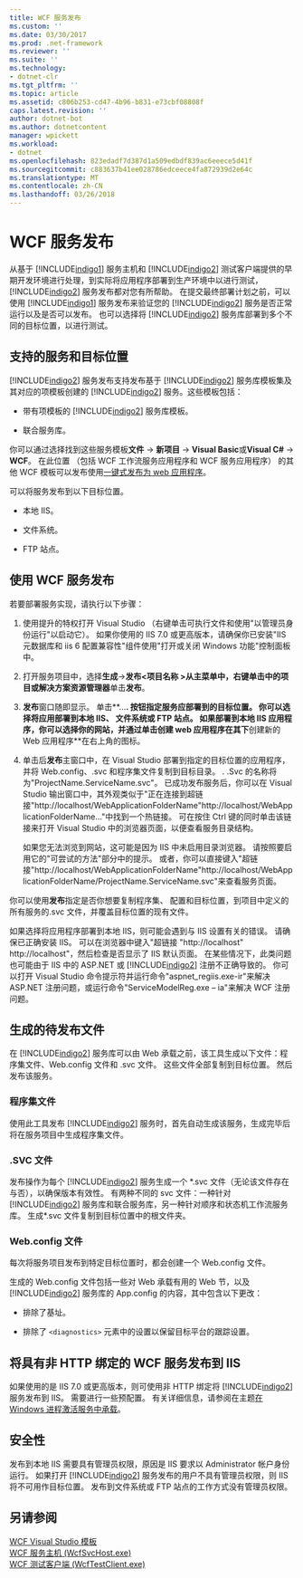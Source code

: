 ```yaml
---
title: WCF 服务发布
ms.custom: ''
ms.date: 03/30/2017
ms.prod: .net-framework
ms.reviewer: ''
ms.suite: ''
ms.technology:
- dotnet-clr
ms.tgt_pltfrm: ''
ms.topic: article
ms.assetid: c806b253-cd47-4b96-b831-e73cbf08808f
caps.latest.revision: ''
author: dotnet-bot
ms.author: dotnetcontent
manager: wpickett
ms.workload:
- dotnet
ms.openlocfilehash: 823edadf7d387d1a509edbdf839ac6eeece5d41f
ms.sourcegitcommit: c883637b41ee028786edceece4fa872939d2e64c
ms.translationtype: MT
ms.contentlocale: zh-CN
ms.lasthandoff: 03/26/2018
---
```

# <a name="wcf-service-publishing"></a>WCF 服务发布
从基于 [!INCLUDE[indigo1](../../../includes/indigo1-md.md)] 服务主机和 [!INCLUDE[indigo2](../../../includes/indigo2-md.md)] 测试客户端提供的早期开发环境进行处理，到实际将应用程序部署到生产环境中以进行测试，[!INCLUDE[indigo2](../../../includes/indigo2-md.md)] 服务发布都对您有所帮助。 在提交最终部署计划之前，可以使用 [!INCLUDE[indigo1](../../../includes/indigo1-md.md)] 服务发布来验证您的 [!INCLUDE[indigo2](../../../includes/indigo2-md.md)] 服务是否正常运行以及是否可以发布。 也可以选择将 [!INCLUDE[indigo2](../../../includes/indigo2-md.md)] 服务库部署到多个不同的目标位置，以进行测试。  
  
## <a name="supported-services-and-target-locations"></a>支持的服务和目标位置  
 [!INCLUDE[indigo2](../../../includes/indigo2-md.md)] 服务发布支持发布基于 [!INCLUDE[indigo2](../../../includes/indigo2-md.md)] 服务库模板集及其对应的项模板创建的 [!INCLUDE[indigo2](../../../includes/indigo2-md.md)] 服务。这些模板包括：  
  
-   带有项模板的 [!INCLUDE[indigo2](../../../includes/indigo2-md.md)] 服务库模板。  
  
-   联合服务库。  
  
 你可以通过选择找到这些服务模板**文件** -> **新项目** -> **Visual Basic**或**Visual C#**  ->  **WCF**。 在此位置 （包括 WCF 工作流服务应用程序和 WCF 服务应用程序） 的其他 WCF 模板可以发布使用[一键式发布为 web 应用程序](https://msdn.microsoft.com/library/dd465337\(v=vs.110\).aspx)。  
  
 可以将服务发布到以下目标位置。  
  
-   本地 IIS。  
  
-   文件系统。  
  
-   FTP 站点。  
  
## <a name="using-wcf-service-publishing"></a>使用 WCF 服务发布  
 若要部署服务实现，请执行以下步骤：  
  
1.  使用提升的特权打开 Visual Studio （右键单击可执行文件和使用"以管理员身份运行"以启动它）。  如果你使用的 IIS 7.0 或更高版本，请确保你已安装"IIS 元数据库和 iis 6 配置兼容性"组件使用"打开或关闭 Windows 功能"控制面板中。  
  
2.  打开服务项目中，选择**生成**->**发布\<项目名称 >**从主菜单中，右键单击中的项目或**解决方案资源管理器**单击**发布**。  
  
3.  **发布**窗口随即显示。 单击**...**. 按钮指定服务应部署到的目标位置。 你可以选择将应用部署到本地 IIS、 文件系统或 FTP 站点。 如果部署到本地 IIS 应用程序，你可以选择你的网站，并通过单击创建 web 应用程序在其下**创建新的 Web 应用程序**在右上角的图标。  
  
4.  单击后**发布**主窗口中，在 Visual Studio 部署到指定的目标位置的应用程序，并将 Web.config、.svc 和程序集文件复制到目标目录。 . .Svc 的名称将为"ProjectName.ServiceName.svc"。 已成功发布服务后，你可以在 Visual Studio 输出窗口中，其外观类似于"正在连接到超链接"http://localhost/WebApplicationFolderName"http://localhost/WebApplicationFolderName..."中找到一个热链接。 可在按住 Ctrl 键的同时单击该链接来打开 Visual Studio 中的浏览器页面，以便查看服务目录结构。  
  
     如果您无法浏览到网站，这可能是因为 IIS 中未启用目录浏览器。 请按照要启用它的"可尝试的方法"部分中的提示。 或者，你可以直接键入"超链接"http://localhost/WebApplicationFolderName"http://localhost/WebApplicationFolderName/ProjectName.ServiceName.svc"来查看服务页面。  
  
 你可以使用**发布**指定是否你想要复制程序集、 配置和目标位置，到项目中定义的所有服务的.svc 文件，并覆盖目标位置的现有文件。  
  
 如果选择将应用程序部署到本地 IIS，则可能会遇到与 IIS 设置有关的错误。 请确保已正确安装 IIS。 可以在浏览器中键入"超链接 "http://localhost" http://localhost"，然后检查是否显示了 IIS 默认页面。  在某些情况下，此类问题也可能由于 IIS 中的 ASP.NET 或 [!INCLUDE[indigo2](../../../includes/indigo2-md.md)] 注册不正确导致的。 你可以打开 Visual Studio 命令提示符并运行命令"aspnet_regiis.exe-ir"来解决 ASP.NET 注册问题，或运行命令"ServiceModelReg.exe – ia"来解决 WCF 注册问题。  
  
## <a name="files-generated-for-publishing"></a>生成的待发布文件  
 在 [!INCLUDE[indigo2](../../../includes/indigo2-md.md)] 服务库可以由 Web 承载之前，该工具生成以下文件：程序集文件、Web.config 文件和 .svc 文件。 这些文件全部复制到目标位置。 然后发布该服务。  
  
### <a name="assembly-files"></a>程序集文件  
 使用此工具发布 [!INCLUDE[indigo2](../../../includes/indigo2-md.md)] 服务时，首先自动生成该服务，生成完毕后将在服务项目中生成程序集文件。  
  
### <a name="svc-file"></a>.SVC 文件  
 发布操作为每个 [!INCLUDE[indigo2](../../../includes/indigo2-md.md)] 服务生成一个 *.svc 文件（无论该文件存在与否），以确保版本有效性。 有两种不同的 svc 文件：一种针对 [!INCLUDE[indigo2](../../../includes/indigo2-md.md)] 服务库和联合服务库，另一种针对顺序和状态机工作流服务库。 生成\*.svc 文件复制到目标位置中的根文件夹。  
  
### <a name="webconfig-file"></a>Web.config 文件  
 每次将服务项目发布到特定目标位置时，都会创建一个 Web.config 文件。  
  
 生成的 Web.config 文件包括一些对 Web 承载有用的 Web 节，以及 [!INCLUDE[indigo2](../../../includes/indigo2-md.md)] 服务库的 App.config 的内容，其中包含以下更改：  
  
-   排除了基址。  
  
-   排除了 `<diagnostics>` 元素中的设置以保留目标平台的跟踪设置。  
  
## <a name="publishing-wcf-services-with-non-http-bindings-to-iis"></a>将具有非 HTTP 绑定的 WCF 服务发布到 IIS  
 如果使用的是 IIS 7.0 或更高版本，则可使用非 HTTP 绑定将 [!INCLUDE[indigo2](../../../includes/indigo2-md.md)] 服务发布到 IIS。 需要进行一些预配置。 有关详细信息，请参阅在主题[在 Windows 进程激活服务中承载](../../../docs/framework/wcf/feature-details/hosting-in-windows-process-activation-service.md)。  
  
## <a name="security"></a>安全性  
 发布到本地 IIS 需要具有管理员权限，原因是 IIS 要求以 Administrator 帐户身份运行。 如果打开 [!INCLUDE[indigo2](../../../includes/indigo2-md.md)] 服务发布的用户不具有管理员权限，则 IIS 将不可用作目标位置。 发布到文件系统或 FTP 站点的工作方式没有管理员权限。  
  
## <a name="see-also"></a>另请参阅  
 [WCF Visual Studio 模板](../../../docs/framework/wcf/wcf-vs-templates.md)  
 [WCF 服务主机 (WcfSvcHost.exe)](../../../docs/framework/wcf/wcf-service-host-wcfsvchost-exe.md)  
 [WCF 测试客户端 (WcfTestClient.exe)](../../../docs/framework/wcf/wcf-test-client-wcftestclient-exe.md)
